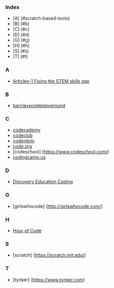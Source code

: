 
### Index
* [A] (#scratch-based-tools)
* [B] (#b)
* [C] (#c)
* [D] (#d)
* [G] (#g)
* [H] (#h)
* [S] (#s)
* [T] (#t)


### A
* [Articles-1 Fixing the STEM skills gap](https://www.i-l-m.com/insight/inspire/2015/august/stem-skills-gap)

### B
* [barclayscodeplayground](http://barclayscodeplayground.co.uk/)

### C
* [codecademy](http://www.codecademy.com/)
* [codeclub](https://www.codeclub.org.uk/)
* [coderdojo](https://coderdojo.com/)
* [code.org](http://code.org/learn)
* [codeschool] (https://www.codeschool.com/)
* [codingcamp.us](http://codingcamp.us/)

### D
* [Discovery Education Coding](http://coding.discoveryeducation.co.uk/)

### G
* [girlswhocode] (http://girlswhocode.com/)

### H
* [Hour of Code](http://hourofcode.com/)

### S
* [scratch] (https://scratch.mit.edu/)


### T
 * [tynker] (https://www.tynker.com)

